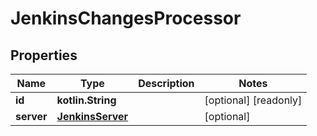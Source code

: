 
# JenkinsChangesProcessor

## Properties
Name | Type | Description | Notes
------------ | ------------- | ------------- | -------------
**id** | **kotlin.String** |  |  [optional] [readonly]
**server** | [**JenkinsServer**](JenkinsServer.md) |  |  [optional]




